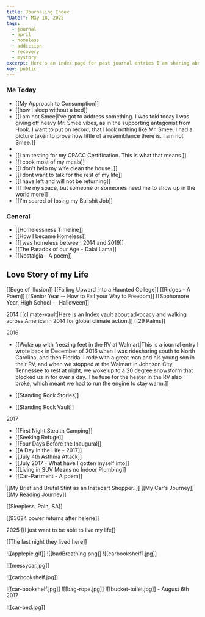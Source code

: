 ```yaml
---
title: Journaling Index
"Date:": May 18, 2025
tags:
  - journal
  - april
  - homeless
  - addiction
  - recovery
  - mystory
excerpt: Here's an index page for past journal entries I am sharing about my story and what I have gone through. I am sharing this intimate view into my past in the hopes that it can help people going through the same thing.
key: public
---
```



### Me Today

+ [[My Approach to Consumption]]
+ [[how i sleep without a bed]]
+ [[I am not Smee|I've got to address something. I was told today I was giving off heavy Mr. Smee vibes, as in the supporting antagonist from Hook. I want to put on record, that I look nothing like Mr. Smee. I had a picture taken to prove how little of a resemblance there is. I am not Smee.]] 
+ 
+ [[I am testing for my CPACC Certification. This is what that means.]]
+ [[I cook most of my meals]]
+ [[I don't help my wife clean the house..]]
+ [[I dont want to talk for the rest of my life]]
+ [[I have left and will not be returning]]
+ [[I like my space, but someone or someones need me to show up in the world more]]
+ [[I'm scared of losing my Bullshit Job]]

### General

+ [[Homelessness Timeline]]
+ [[How I became Homeless]]
+ [[I was homeless between 2014 and 2019]]
+ [[The Paradox of our Age - Dalai Lama]]
+ [[Nostalgia - A poem]]
## Love Story of my Life

[[Edge of Illusion]]
[[Failing Upward into a Haunted College]]
[[Ridges - A Poem]]
[[Senior Year -- How to Fail your Way to Freedom]]
[[Sophomore Year, High School -- Halloween]]

2014
[[climate-vault|Here is an Index vault about advocacy and walking across America in 2014 for global climate action.]]
[[29 Palms]]

2016
+ [[Woke up with freezing feet in the RV at Walmart|This is a journal entry I wrote back in December of 2016 when I was ridesharing south to North Carolina, and then Florida. I rode with a great man and his young son in their RV, and when we stopped at the Walmart in Johnson City, Tennessee to rest at night, we woke up to a 20 degree snowstorm that blocked us in for over a day. The fuse for the heater in the RV also broke, which meant we had to run the engine to stay warm.]]

+ [[Standing Rock Stories]]
+ [[Standing Rock Vault]]


2017 

+ [[First Night Stealth Camping]]
+ [[Seeking Refuge]]
+ [[Four Days Before the Inaugural]]
+ [[A Day In the Life - 2017]]
+ [[July 4th Asthma Attack]]
+ [[July 2017 - What have I gotten myself into]]
+ [[Living in SUV Means no Indoor Plumbing]]
+ [[Car-Partment - A poem]]





[[My Brief and Brutal Stint as an Instacart Shopper..]]
[[My Car's Journey]]
[[My Reading Journey]]


[[Sleepless, Pain, SA]]


[[93024 power returns after helene]]



2025
[[I just want to be able to live my life]]


[[The last night they lived here]]


![[applepie.gif]]
![[badBreathing.png]]
![[carbookshelf1.jpg]]


![[messycar.jpg]]

![[carbookshelf.jpg]]

![[car-bookshelf.jpg]]
![[bag-rope.jpg]]
![[bucket-toilet.jpg]] - August 6th 2017


![[car-bed.jpg]]
